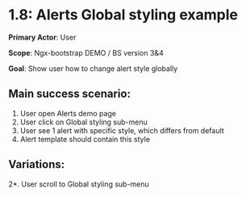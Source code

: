 1.8: Alerts Global styling example
==================================
**Primary Actor**: User

**Scope**: Ngx-bootstrap DEMO / BS version 3&4

**Goal**: Show user how to change alert style globally

Main success scenario:
----------------------
1. User open Alerts demo page
2. User click on Global styling sub-menu
3. User see 1 alert with specific style, which differs from default
4. Alert template should contain this style

Variations:
-----------
2*. User scroll to Global styling sub-menu
